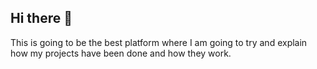 ## Hi there 👋

This is going to be the best platform where I am going to try and explain how my projects have been done and how they work.
